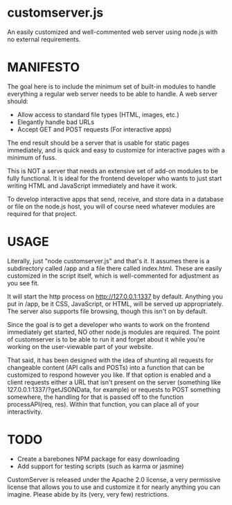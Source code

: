 # customserver.js
An easily customized and well-commented web server using node.js with no external requirements.

# MANIFESTO
The goal here is to include the minimum set of built-in modules to handle everything a regular web server needs to be able to handle. A web server should:
* Allow access to standard file types (HTML, images, etc.)
* Elegantly handle bad URLs
* Accept GET and POST requests (For interactive apps)

The end result should be a server that is usable for static pages immediately, and is quick and easy to customize for interactive pages with a minimum of fuss.

This is NOT a server that needs an extensive set of add-on modules to be fully functional. It is ideal for the frontend developer who wants to just start writing HTML and JavaScript immediately and have it work.

To develop interactive apps that send, receive, and store data in a database or file on the node.js host, you will of course need whatever modules are required for that project.

# USAGE
Literally, just "node customserver.js" and that's it. It assumes there is a subdirectory called /app and a file there called index.html. These are easily customized in the script itself, which is well-commented for adjustment as you see fit.

It will start the http process on http://127.0.0.1:1337 by default. Anything you put in /app, be it CSS, JavaScript, or HTML, will be served up appropriately. The server also supports file browsing, though this isn't on by default.

Since the goal is to get a developer who wants to work on the frontend immediately get started, NO other node.js modules are required. The point of customserver is to be able to run it and forget about it while you're working on the user-viewable part of your website.

That said, it has been designed with the idea of shunting all requests for changeable content (API calls and POSTs) into a function that can be customized to respond however you like. If that option is enabled and a client requests either a URL that isn't present on the server (something like 127.0.0.1:1337/?getJSONData, for example) or requests to POST something somewhere, the handling for that is passed off to the function processAPI(req, res). Within that function, you can place all of your interactivity.

# TODO
* Create a barebones NPM package for easy downloading
* Add support for testing scripts (such as karma or jasmine)

CustomServer is released under the Apache 2.0 license, a very permissive license that allows you to use and customize it for nearly anything you can imagine. Please abide by its (very, very few) restrictions.


